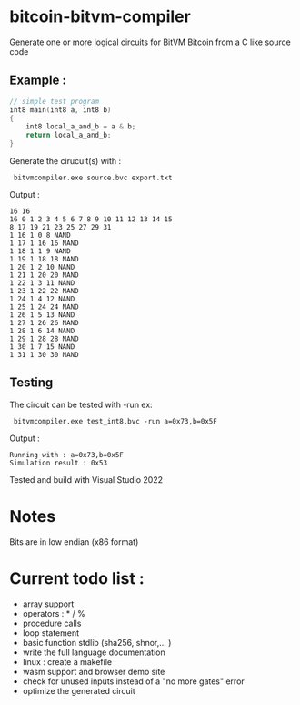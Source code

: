 # bitcoin-bitvm-compiler 

Generate one or more logical circuits for BitVM Bitcoin from a C like source code


## Example :

```c
// simple test program
int8 main(int8 a, int8 b) 
{
	int8 local_a_and_b = a & b;
	return local_a_and_b; 
}
```

Generate the cirucuit(s) with :
```
 bitvmcompiler.exe source.bvc export.txt
```

Output : 
```
16 16
16 0 1 2 3 4 5 6 7 8 9 10 11 12 13 14 15
8 17 19 21 23 25 27 29 31
1 16 1 0 8 NAND
1 17 1 16 16 NAND
1 18 1 1 9 NAND
1 19 1 18 18 NAND
1 20 1 2 10 NAND
1 21 1 20 20 NAND
1 22 1 3 11 NAND
1 23 1 22 22 NAND
1 24 1 4 12 NAND
1 25 1 24 24 NAND
1 26 1 5 13 NAND
1 27 1 26 26 NAND
1 28 1 6 14 NAND
1 29 1 28 28 NAND
1 30 1 7 15 NAND
1 31 1 30 30 NAND

```

## Testing

The circuit can be tested with -run 
ex:
```Batchfile
 bitvmcompiler.exe test_int8.bvc -run a=0x73,b=0x5F
```
Output : 
```
Running with : a=0x73,b=0x5F
Simulation result : 0x53
```

Tested and build with Visual Studio 2022

# Notes

Bits are in low endian (x86 format)

# Current todo list :

- array support
- operators : \* / % 
- procedure calls
- loop statement
- basic function stdlib (sha256, shnor,... )
- write the full language documentation
- linux : create a makefile
- wasm support and browser demo site
- check for unused inputs instead of a "no more gates" error
- optimize the generated circuit
